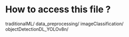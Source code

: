 # How to access this file ?

traditionalML/
data_preprocessing/
imageClassification/
objectDetectionDL_YOLOv8n/


